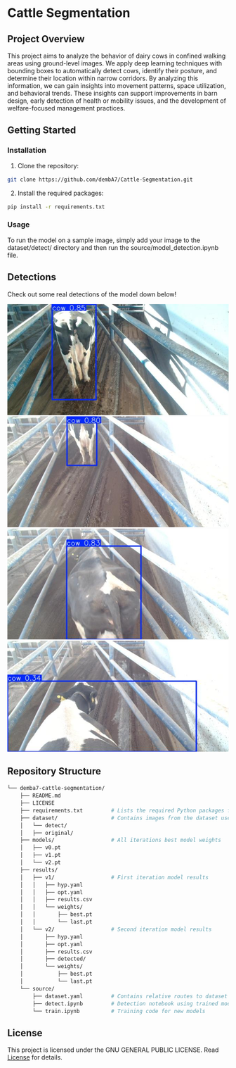 # Cattle Segmentation

## Project Overview

This project aims to analyze the behavior of dairy cows in confined walking areas using ground-level images. We apply deep learning techniques with bounding boxes to automatically detect cows, identify their posture, and determine their location within narrow corridors. By analyzing this information, we can gain insights into movement patterns, space utilization, and behavioral trends. These insights can support improvements in barn design, early detection of health or mobility issues, and the development of welfare-focused management practices.

## Getting Started

### Installation

1. Clone the repository:
```bash
git clone https://github.com/dembA7/Cattle-Segmentation.git
```

2. Install the required packages:
```bash
pip install -r requirements.txt
```

### Usage

To run the model on a sample image, simply add your image to the dataset/detect/ directory and then run the source/model_detection.ipynb file.

## Detections

Check out some real detections of the model down below!

![image_1](./results/v2/detected/image0.jpg)
![image_1](./results/v2/detected/image1.jpg)
![image_1](./results/v2/detected/image2.jpg)
![image_1](./results/v2/detected/image3.jpg)

## Repository Structure

```bash
└── demba7-cattle-segmentation/
    ├── README.md
    ├── LICENSE
    ├── requirements.txt         # Lists the required Python packages for the project
    ├── dataset/                 # Contains images from the dataset used to train the models
    │   └── detect/
    │   ├── original/
    ├── models/                  # All iterations best model weights
    │   ├── v0.pt
    │   ├── v1.pt
    │   └── v2.pt
    ├── results/
    │   ├── v1/                  # First iteration model results
    │   │   ├── hyp.yaml
    │   │   ├── opt.yaml
    │   │   ├── results.csv
    │   │   └── weights/
    │   │       ├── best.pt
    │   │       └── last.pt
    │   └── v2/                  # Second iteration model results
    │       ├── hyp.yaml
    │       ├── opt.yaml
    │       ├── results.csv
    │       ├── detected/
    │       └── weights/
    │           ├── best.pt
    │           └── last.pt
    └── source/
        ├── dataset.yaml         # Contains relative routes to dataset directories
        ├── detect.ipynb         # Detection notebook using trained models
        └── train.ipynb          # Training code for new models
```

## License 

This project is licensed under the GNU GENERAL PUBLIC LICENSE. Read [License](./LICENSE) for details.